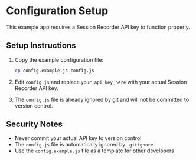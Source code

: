 # Configuration Setup

This example app requires a Session Recorder API key to function properly.

## Setup Instructions

1. Copy the example configuration file:

   ```bash
   cp config.example.js config.js
   ```

2. Edit `config.js` and replace `your_api_key_here` with your actual Session Recorder API key.

3. The `config.js` file is already ignored by git and will not be committed to version control.

## Security Notes

- Never commit your actual API key to version control
- The `config.js` file is automatically ignored by `.gitignore`
- Use the `config.example.js` file as a template for other developers
